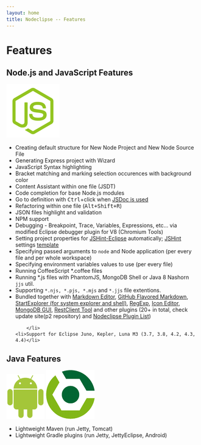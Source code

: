 ```yaml
---
layout: home
title: Nodeclipse -- Features
---
```


# Features

## Node.js and JavaScript Features

<p></p>

<img src="img/logos/Node-JS-logo.png"/>

<ul>
	<li>Creating default structure for New Node Project and New Node Source File</li>
	<li>Generating Express project with Wizard</li>
	<li>JavaScript Syntax highlighting</li>
	<li>Bracket matching and marking selection occurences with background color</li>
	<li>Content Assistant within one file (JSDT)</li>
	<li>Code completion for base Node.js modules</li>
	<li>Go to definition with <kbd>Ctrl</kbd>+click when <a href="http://usejsdoc.org/">JSDoc is used</a></li>
	<li>Refactoring within one file (<kbd>Alt+Shift+R</kbd>)</li>
	<li>JSON files highlight and validation</li>
	<li>NPM support</li>
	<li>Debugging - Breakpoint, Trace, Variables, Expressions, etc... via modified Eclipse debugger plugin for V8 (Chromium Tools)</li>
	<li>Setting project properties for <a href="http://github.eclipsesource.com/jshint-eclipse/">JSHint-Eclipse</a> automatically;
		<a href="http://www.jshint.com/">JSHint</a> 
		settings <a href="https://github.com/Nodeclipse/nodeclipse-1/blob/master/org.nodeclipse.ui/templates/common-templates/.jshintrc">template</a> </li>
	<li>Specifying passed arguments to <code>node</code> and Node application (per every file and per whole workspace)</li>
	<li>Specifying environment variables values to use (per every file)</li>
	<li>Running CoffeeScript *.coffee files</li>
	<li>Running *.js files with PhantomJS, MongoDB Shell or Java 8 Nashorn <code>jjs</code> util.</li>
	<li>Supporting <code>*.njs, *.pjs, *.mjs</code> and <code>*.jjs</code> file extentions.</li>
	<li>Bundled together with
		<a href="http://marketplace.eclipse.org/content/markdown-text-editor/click">Markdown Editor</a>, 
		<a href="http://marketplace.eclipse.org/content/github-flavored-markdown-viewer-plugin/click">GitHub Flavored Markdown</a>, 
		<a href="http://marketplace.eclipse.org/node/641101/click">StartExplorer (for system explorer and shell)</a>,
		<a href="http://marketplace.eclipse.org/content/eclipse-regexp/click">RegExp</a>,
		<a href="http://marketplace.eclipse.org/content/eclipse-icons-editor/click">Icon Editor</a>,
		<a href="http://marketplace.eclipse.org/content/monjadb/click">MongoDB GUI</a>, 
		<a href="\restclient-tool">RestClient Tool</a>
		and other plugins (20+ in total, check update site(p2 repository) and 
		<a href="http://www.nodeclipse.org/updates/list">Nodeclipse Plugin List</a>)
		
		</li>
	<li>Support for Eclipse Juno, Kepler, Luna M3 (3.7, 3.8, 4.2, 4.3, 4.4)</li>
</ul>

## Java Features

<img src="img/logos/100px-Android_robot.svg.png"/>
<img src="img/logos/gradle-icon-128x128.png"/>

- Lightweight Maven (run Jetty, Tomcat) 
- Lightweight Gradle plugins (run Jetty, JettyEclipse, Android)

![]()
